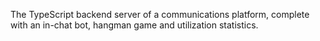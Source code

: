 The TypeScript backend server of a communications platform, complete with an in-chat bot, hangman game and utilization statistics.
